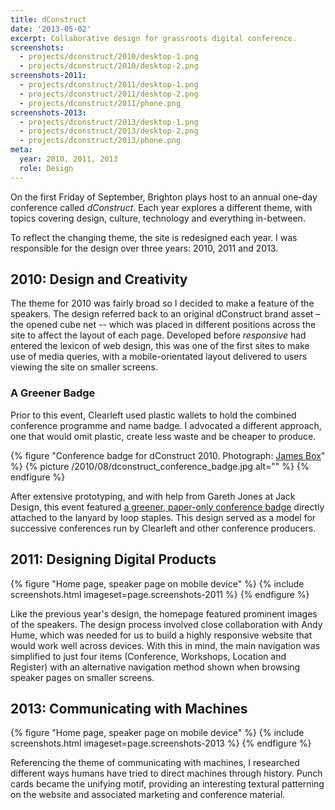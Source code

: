 ```yaml
---
title: dConstruct
date: '2013-05-02'
excerpt: Collaborative design for grassroots digital conference.
screenshots:
  - projects/dconstruct/2010/desktop-1.png
  - projects/dconstruct/2010/desktop-2.png
screenshots-2011:
  - projects/dconstruct/2011/desktop-1.png
  - projects/dconstruct/2011/desktop-2.png
  - projects/dconstruct/2011/phone.png
screenshots-2013:
  - projects/dconstruct/2013/desktop-1.png
  - projects/dconstruct/2013/desktop-2.png
  - projects/dconstruct/2013/phone.png
meta:
  year: 2010, 2011, 2013
  role: Design
---
```

On the first Friday of September, Brighton plays host to an annual one-day conference called _dConstruct_. Each year explores a different theme, with topics covering design, culture, technology and everything in-between.

To reflect the changing theme, the site is redesigned each year. I was responsible for the design over three years: 2010, 2011 and 2013.

## 2010: Design and Creativity
The theme for 2010 was fairly broad so I decided to make a feature of the speakers. The design referred back to an original dConstruct brand asset – the opened cube net -- which was placed in different positions across the site to affect the layout of each page. Developed before *responsive* had entered the lexicon of web design, this was one of the first sites to make use of media queries, with a mobile-orientated layout delivered to users viewing the site on smaller screens.

### A Greener Badge
Prior to this event, Clearleft used plastic wallets to hold the combined conference programme and name badge. I advocated a different approach, one that would omit plastic, create less waste and be cheaper to produce.

{% figure "Conference badge for dConstruct 2010. Photograph: [James Box](https://www.flickr.com/photos/b0xman/4929704982/)" %}
{% picture /2010/08/dconstruct_conference_badge.jpg alt="" %}
{% endfigure %}

After extensive prototyping, and with help from Gareth Jones at Jack Design, this event featured [a greener, paper-only conference badge][2] directly attached to the lanyard by loop staples. This design served as a model for successive conferences run by Clearleft and other conference producers.

## 2011: Designing Digital Products
{% figure "Home page, speaker page on mobile device" %}
{% include screenshots.html imageset=page.screenshots-2011 %}
{% endfigure %}

Like the previous year's design, the homepage featured prominent images of the speakers. The design process involved close collaboration with Andy Hume, which was needed for us to build a highly responsive website that would work well across devices. With this in mind, the main navigation was simplified to just four items (Conference, Workshops, Location and Register) with an alternative navigation method shown when browsing speaker pages on smaller screens.

## 2013: Communicating with Machines
{% figure "Home page, speaker page on mobile device" %}
{% include screenshots.html imageset=page.screenshots-2013 %}
{% endfigure %}

Referencing the theme of communicating with machines, I researched different ways humans have tried to direct machines through history. Punch cards became the unifying motif, providing an interesting textural patterning on the website and associated marketing and conference material.

[1]: http://2010.dconstruct.org/
[2]: /2010/08/dconstruct_conference_badge
[3]: http://2011.dconstruct.org/
[4]: http://2013.dconstruct.org/
